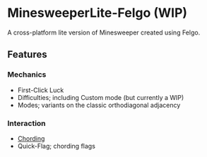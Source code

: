 # MinesweeperLite-Felgo (WIP)

A cross-platform lite version of Minesweeper created using Felgo.

## Features

### Mechanics
* First-Click Luck
* Difficulties; including Custom mode (but currently a WIP)
* Modes; variants on the classic orthodiagonal adjacency

### Interaction
* [Chording](http://www.minesweeper.info/wiki/Chord)
* Quick-Flag; chording flags
